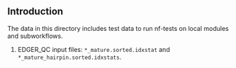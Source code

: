 ## Introduction

The data in this directory includes test data to run nf-tests on local modules and subworkflows.

1. EDGER_QC input files: `*_mature.sorted.idxstat` and `*_mature_hairpin.sorted.idxstats`.